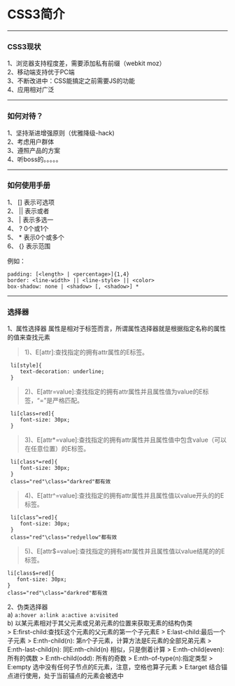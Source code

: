 # CSS3简介
- - -
### CSS3现状
 1、浏览器支持程度差，需要添加私有前缀（webkit moz）  
 2、移动端支持优于PC端  
 3、不断改进中：CSS能搞定之前需要JS的功能  
 4、应用相对广泛  
- - -
### 如何对待？
 1、坚持渐进增强原则（优雅降级-hack)  
 2、考虑用户群体  
 3、遵照产品的方案  
 4、听boss的。。。。。  
- - -
### 如何使用手册
 1、 [] 表示可选项  
 2、 || 表示或者  
 3、 |  表示多选一  
 4、 ?  0个或1个  
 5、 *  表示0个或多个  
 6、 {} 表示范围  

例如：
```
padding: [<length> | <percentage>]{1,4} 
border: <line-width> || <line-style> || <color>
box-shadow: none | <shadow> [, <shadow>] * 
```
- - -
### 选择器
 1、属性选择器
 属性是相对于标签而言，所谓属性选择器就是根据指定名称的属性的值来查找元素
>1)、E[attr]:查找指定的拥有attr属性的E标签。
```
 li[style]{
 	text-decoration: underline;
 }
 ```
>2)、E[attr=value]:查找指定的拥有attr属性并且属性值为value的E标签，“=”是严格匹配。
```
 li[class=red]{
 	font-size: 30px;
 }
 ```
>3)、E[attr\*=value]:查找指定的拥有attr属性并且属性值中包含value（可以在任意位置）的E标签。
```
 li[class*=red]{
 	font-size: 30px;
 }
 class="red"\class="darkred"都有效
 ```
>4)、E[attr\^=value]:查找指定的拥有attr属性并且属性值以value开头的的E标签。
```
 li[class^=red]{
 	font-size: 30px;
 }
 class="red"\class="redyellow"都有效
```
>5)、E[attr\$=value]:查找指定的拥有attr属性并且属性值以value结尾的的E标签。
 ```
 li[class$=red]{
 	font-size: 30px;
 }
 class="red"\class="darkred"都有效
 ```  

 2、伪类选择器  
 a) `a:hover a:link a:active a:visited`  
 b) 以某元素相对于其父元素或兄弟元素的位置来获取无素的结构伪类  
	> E:first-child:查找E这个元素的父元素的第一个子元素E
	> E:last-child:最后一个子元素
	> E:nth-child(n): 第n个子元素，计算方法是E元素的全部兄弟元素
	> E:nth-last-child(n): 同E:nth-child(n) 相似，只是倒着计算
	> E:nth-child(even): 所有的偶数
	> E:nth-child(odd): 所有的奇数
	> E:nth-of-type(n):指定类型
	> E:empty 选中没有任何子节点的E元素，注意，空格也算子元素
	> E:target 结合锚点进行使用，处于当前锚点的元素会被选中

